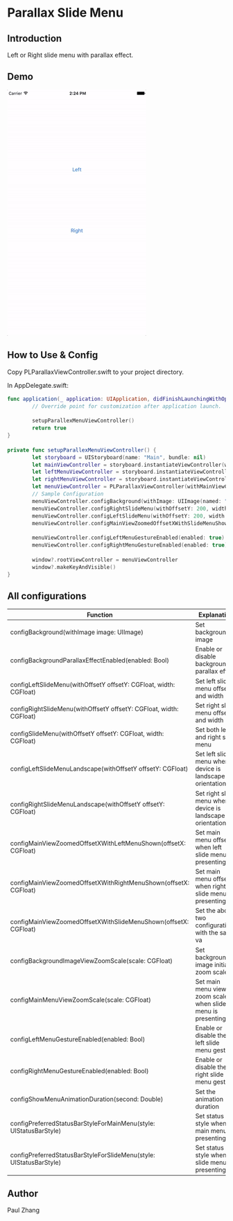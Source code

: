 # Parallax Slide Menu

## Introduction

Left or Right slide menu with parallax effect.



## Demo

 ![screen_demo](screen_demo.gif)



## How to Use & Config

Copy PLParallaxViewController.swift to your project directory.

In AppDelegate.swift:

```swift
func application(_ application: UIApplication, didFinishLaunchingWithOptions launchOptions: [UIApplicationLaunchOptionsKey: Any]?) -> Bool {
        // Override point for customization after application launch.
        
        setupParallexMenuViewController()
        return true
}

private func setupParallexMenuViewController() {
        let storyboard = UIStoryboard(name: "Main", bundle: nil)
        let mainViewController = storyboard.instantiateViewController(withIdentifier: "mainViewController") as! MainViewController
        let leftMenuViewController = storyboard.instantiateViewController(withIdentifier: "leftMenuTableViewController") as! LeftMenuTableViewController
        let rightMenuViewController = storyboard.instantiateViewController(withIdentifier: "rightMenuTableViewController")
        let menuViewController = PLParallaxViewController(withMainViewController: mainViewController, leftMenuViewController: leftMenuViewController, rightMenuViewController: rightMenuViewController)
        // Sample Configuration
        menuViewController.configBackground(withImage: UIImage(named: "backgroundImage")!)
        menuViewController.configRightSlideMenu(withOffsetY: 200, width: 150)
        menuViewController.configLeftSlideMenu(withOffsetY: 200, width: 150)
        menuViewController.configMainViewZoomedOffsetXWithSlideMenuShown(offsetX: 150)
        
        menuViewController.configLeftMenuGestureEnabled(enabled: true)
        menuViewController.configRightMenuGestureEnabled(enabled: true)
        
        window?.rootViewController = menuViewController
        window?.makeKeyAndVisible()
}
```



## All configurations

| Function                                 | Explanation                              |
| ---------------------------------------- | ---------------------------------------- |
| configBackground(withImage image: UIImage) | Set background image                     |
| configBackgroundParallaxEffectEnabled(enabled: Bool) | Enable or disable background parallax effect |
| configLeftSlideMenu(withOffsetY offsetY: CGFloat, width: CGFloat) | Set left slide menu offset Y and width   |
| configRightSlideMenu(withOffsetY offsetY: CGFloat, width: CGFloat) | Set right slide menu offset Y and width  |
| configSlideMenu(withOffsetY offsetY: CGFloat, width: CGFloat) | Set both left and right slide menu       |
| configLeftSlideMenuLandscape(withOffsetY offsetY: CGFloat) | Set left slide menu when device is landscape orientation |
| configRightSlideMenuLandscape(withOffsetY offsetY: CGFloat) | Set right slide menu when device is landscape orientation |
| configMainViewZoomedOffsetXWithLeftMenuShown(offsetX: CGFloat) | Set main menu offset X when left slide menu is presenting |
| configMainViewZoomedOffsetXWithRightMenuShown(offsetX: CGFloat) | Set main menu offset X when right slide menu is presenting |
| configMainViewZoomedOffsetXWithSlideMenuShown(offsetX: CGFloat) | Set the above two configurations with the same va |
| configBackgroundImageViewZoomScale(scale: CGFloat) | Set background image initial zoom scale  |
| configMainMenuViewZoomScale(scale: CGFloat) | Set main menu view zoom scale when slide menu is presenting |
| configLeftMenuGestureEnabled(enabled: Bool) | Enable or disable the left slide menu gesture |
| configRightMenuGestureEnabled(enabled: Bool) | Enable or disable the right slide menu gesture|
| configShowMenuAnimationDuration(second: Double) | Set the animation duration |
| configPreferredStatusBarStyleForMainMenu(style: UIStatusBarStyle) | Set status bar style when main menu is presenting |
| configPreferredStatusBarStyleForSlideMenu(style: UIStatusBarStyle)| Set status bar style when slide menu is presenting |

## Author

Paul Zhang